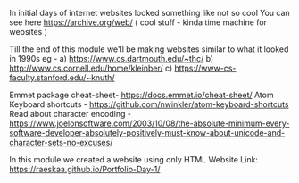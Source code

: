 In initial days of internet websites looked something like not so cool
You can see here https://archive.org/web/ ( cool stuff - kinda time machine for websites )

Till the end of this module we'll be making websites similar to what it looked in 1990s
eg -
a) https://www.cs.dartmouth.edu/~thc/
b) http://www.cs.cornell.edu/home/kleinber/
c) https://www-cs-faculty.stanford.edu/~knuth/

Emmet package cheat-sheet- https://docs.emmet.io/cheat-sheet/
Atom Keyboard shortcuts - https://github.com/nwinkler/atom-keyboard-shortcuts
Read about character encoding -https://www.joelonsoftware.com/2003/10/08/the-absolute-minimum-every-software-developer-absolutely-positively-must-know-about-unicode-and-character-sets-no-excuses/

In this module we created a website using only HTML
Website Link: https://raeskaa.github.io/Portfolio-Day-1/
